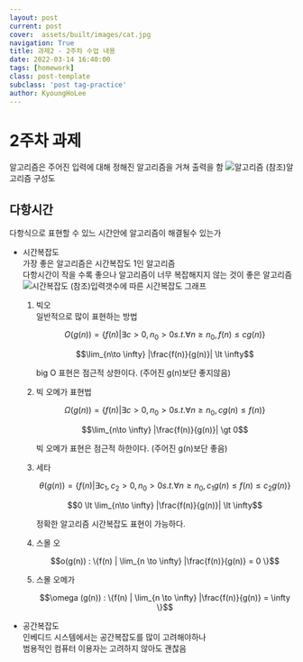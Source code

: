 ```yaml
---
layout: post
current: post
cover:  assets/built/images/cat.jpg
navigation: True
title: 과제2 - 2주차 수업 내용 
date: 2022-03-14 16:40:00
tags: [homework]
class: post-template
subclass: 'post tag-practice'
author: KyoungHoLee
---
```


# 2주차 과제
알고리즘은 주어진 입력에 대해 정해진 알고리즘을 거쳐 출력을 함
![알고리즘](https://user-images.githubusercontent.com/101320758/158318788-56282a63-7e86-4cb8-b665-f99bc19a1965.png)
(참조)알고리즘 구성도  
## 다항시간
다항식으로 표현할 수 있느 시간안에 알고리즘이 해결될수 있는가  
* 시간복잡도  
가장 좋은 알고리즘은 시간복잡도 1인 알고리즘  
다항시간이 작을 수록 좋으나 알고리즘이 너무 복잡해지지 않는 것이 좋은 알고리즘
![시간복잡도](https://user-images.githubusercontent.com/101320758/158319820-fac5ea60-fec0-48ca-ae71-342017c3f20a.png)
(참조)입력갯수에 따른 시간복잡도 그래프  
  1. 빅오  
    일반적으로 많이 표현하는 방법

      $$O(g(n)) = \{ f(n) | \exists c \gt 0, n_0 \gt 0  s.t. \forall n \ge n_0, f(n) \le cg(n) \}$$

      $$\lim_{n\to \infty} |\frac{f(n)}{g(n)}| \lt \infty$$  
  
      big O 표현은 점근적 상한이다. (주어진 g(n)보단 좋지않음)  
 
  2. 빅 오메가
    표현법  

      $$\Omega(g(n)) = \{ f(n) | \exists c \gt 0, n_0 \gt 0  s.t. \forall n \ge n_0, cg(n) \leq f(n) \}$$  
     
      $$\lim_{n\to \infty} |\frac{f(n)}{g(n)}| \gt 0$$  

     빅 오메가 표현은 점근적 하한이다. (주어진 g(n)보단 좋음)   
  
  3. 세타
  
       $$\theta(g(n)) = \{ f(n) | \exists c_1,c_2 \gt 0, n_0 \gt 0  s.t. \forall n \ge n_0, c_1g(n) \le f(n) \le c_2g(n)\}$$

       $$0 \lt \lim_{n\to \infty} |\frac{f(n)}{g(n)}| \lt \infty$$  
     
       정확한 알고리즘 시간복잡도 표현이 가능하다.  
   
  4. 스몰 오  
     
       $$o(g(n)) : \{f(n) | \lim_{n \to \infty} |\frac{f(n)}{g(n)} = 0 \}$$  
  
  5. 스몰 오메가  
     
       $$\omega (g(n)) : \{f(n) | \lim_{n \to \infty} |\frac{f(n)}{g(n)} = \infty \}$$

* 공간복잡도  
인베디드 시스템에서는 공간복잡도를 많이 고려해야하나  
범용적인 컴퓨터 이용자는 고려하지 않아도 괜찮음

















